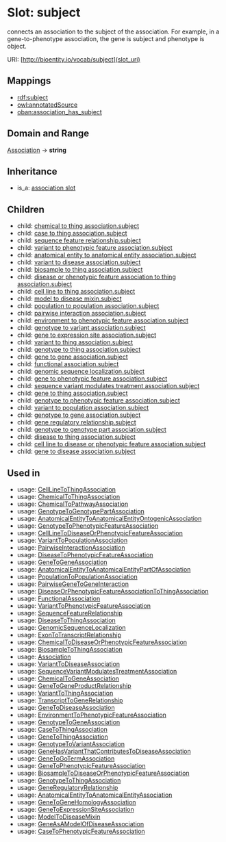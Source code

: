 # Slot: subject


connects an association to the subject of the association. For example, in a gene-to-phenotype association, the gene is subject and phenotype is object.

URI: [http://bioentity.io/vocab/subject](slot_uri)
## Mappings

 * [rdf:subject](http://purl.obolibrary.org/obo/rdf_subject)
 * [owl:annotatedSource](http://purl.obolibrary.org/obo/owl_annotatedSource)
 * [oban:association_has_subject](http://purl.obolibrary.org/obo/oban_association_has_subject)
## Domain and Range

[Association](Association.md) -> **string**
## Inheritance

 *  is_a: [association slot](association_slot.md)
## Children

 *  child: [chemical to thing association.subject](chemical_to_thing_association_subject.md)
 *  child: [case to thing association.subject](case_to_thing_association_subject.md)
 *  child: [sequence feature relationship.subject](sequence_feature_relationship_subject.md)
 *  child: [variant to phenotypic feature association.subject](variant_to_phenotypic_feature_association_subject.md)
 *  child: [anatomical entity to anatomical entity association.subject](anatomical_entity_to_anatomical_entity_association_subject.md)
 *  child: [variant to disease association.subject](variant_to_disease_association_subject.md)
 *  child: [biosample to thing association.subject](biosample_to_thing_association_subject.md)
 *  child: [disease or phenotypic feature association to thing association.subject](disease_or_phenotypic_feature_association_to_thing_association_subject.md)
 *  child: [cell line to thing association.subject](cell_line_to_thing_association_subject.md)
 *  child: [model to disease mixin.subject](model_to_disease_mixin_subject.md)
 *  child: [population to population association.subject](population_to_population_association_subject.md)
 *  child: [pairwise interaction association.subject](pairwise_interaction_association_subject.md)
 *  child: [environment to phenotypic feature association.subject](environment_to_phenotypic_feature_association_subject.md)
 *  child: [genotype to variant association.subject](genotype_to_variant_association_subject.md)
 *  child: [gene to expression site association.subject](gene_to_expression_site_association_subject.md)
 *  child: [variant to thing association.subject](variant_to_thing_association_subject.md)
 *  child: [genotype to thing association.subject](genotype_to_thing_association_subject.md)
 *  child: [gene to gene association.subject](gene_to_gene_association_subject.md)
 *  child: [functional association.subject](functional_association_subject.md)
 *  child: [genomic sequence localization.subject](genomic_sequence_localization_subject.md)
 *  child: [gene to phenotypic feature association.subject](gene_to_phenotypic_feature_association_subject.md)
 *  child: [sequence variant modulates treatment association.subject](sequence_variant_modulates_treatment_association_subject.md)
 *  child: [gene to thing association.subject](gene_to_thing_association_subject.md)
 *  child: [genotype to phenotypic feature association.subject](genotype_to_phenotypic_feature_association_subject.md)
 *  child: [variant to population association.subject](variant_to_population_association_subject.md)
 *  child: [genotype to gene association.subject](genotype_to_gene_association_subject.md)
 *  child: [gene regulatory relationship.subject](gene_regulatory_relationship_subject.md)
 *  child: [genotype to genotype part association.subject](genotype_to_genotype_part_association_subject.md)
 *  child: [disease to thing association.subject](disease_to_thing_association_subject.md)
 *  child: [cell line to disease or phenotypic feature association.subject](cell_line_to_disease_or_phenotypic_feature_association_subject.md)
 *  child: [gene to disease association.subject](gene_to_disease_association_subject.md)
## Used in

 *  usage: [CellLineToThingAssociation](CellLineToThingAssociation.md)
 *  usage: [ChemicalToThingAssociation](ChemicalToThingAssociation.md)
 *  usage: [ChemicalToPathwayAssociation](ChemicalToPathwayAssociation.md)
 *  usage: [GenotypeToGenotypePartAssociation](GenotypeToGenotypePartAssociation.md)
 *  usage: [AnatomicalEntityToAnatomicalEntityOntogenicAssociation](AnatomicalEntityToAnatomicalEntityOntogenicAssociation.md)
 *  usage: [GenotypeToPhenotypicFeatureAssociation](GenotypeToPhenotypicFeatureAssociation.md)
 *  usage: [CellLineToDiseaseOrPhenotypicFeatureAssociation](CellLineToDiseaseOrPhenotypicFeatureAssociation.md)
 *  usage: [VariantToPopulationAssociation](VariantToPopulationAssociation.md)
 *  usage: [PairwiseInteractionAssociation](PairwiseInteractionAssociation.md)
 *  usage: [DiseaseToPhenotypicFeatureAssociation](DiseaseToPhenotypicFeatureAssociation.md)
 *  usage: [GeneToGeneAssociation](GeneToGeneAssociation.md)
 *  usage: [AnatomicalEntityToAnatomicalEntityPartOfAssociation](AnatomicalEntityToAnatomicalEntityPartOfAssociation.md)
 *  usage: [PopulationToPopulationAssociation](PopulationToPopulationAssociation.md)
 *  usage: [PairwiseGeneToGeneInteraction](PairwiseGeneToGeneInteraction.md)
 *  usage: [DiseaseOrPhenotypicFeatureAssociationToThingAssociation](DiseaseOrPhenotypicFeatureAssociationToThingAssociation.md)
 *  usage: [FunctionalAssociation](FunctionalAssociation.md)
 *  usage: [VariantToPhenotypicFeatureAssociation](VariantToPhenotypicFeatureAssociation.md)
 *  usage: [SequenceFeatureRelationship](SequenceFeatureRelationship.md)
 *  usage: [DiseaseToThingAssociation](DiseaseToThingAssociation.md)
 *  usage: [GenomicSequenceLocalization](GenomicSequenceLocalization.md)
 *  usage: [ExonToTranscriptRelationship](ExonToTranscriptRelationship.md)
 *  usage: [ChemicalToDiseaseOrPhenotypicFeatureAssociation](ChemicalToDiseaseOrPhenotypicFeatureAssociation.md)
 *  usage: [BiosampleToThingAssociation](BiosampleToThingAssociation.md)
 *  usage: [Association](Association.md)
 *  usage: [VariantToDiseaseAssociation](VariantToDiseaseAssociation.md)
 *  usage: [SequenceVariantModulatesTreatmentAssociation](SequenceVariantModulatesTreatmentAssociation.md)
 *  usage: [ChemicalToGeneAssociation](ChemicalToGeneAssociation.md)
 *  usage: [GeneToGeneProductRelationship](GeneToGeneProductRelationship.md)
 *  usage: [VariantToThingAssociation](VariantToThingAssociation.md)
 *  usage: [TranscriptToGeneRelationship](TranscriptToGeneRelationship.md)
 *  usage: [GeneToDiseaseAssociation](GeneToDiseaseAssociation.md)
 *  usage: [EnvironmentToPhenotypicFeatureAssociation](EnvironmentToPhenotypicFeatureAssociation.md)
 *  usage: [GenotypeToGeneAssociation](GenotypeToGeneAssociation.md)
 *  usage: [CaseToThingAssociation](CaseToThingAssociation.md)
 *  usage: [GeneToThingAssociation](GeneToThingAssociation.md)
 *  usage: [GenotypeToVariantAssociation](GenotypeToVariantAssociation.md)
 *  usage: [GeneHasVariantThatContributesToDiseaseAssociation](GeneHasVariantThatContributesToDiseaseAssociation.md)
 *  usage: [GeneToGoTermAssociation](GeneToGoTermAssociation.md)
 *  usage: [GeneToPhenotypicFeatureAssociation](GeneToPhenotypicFeatureAssociation.md)
 *  usage: [BiosampleToDiseaseOrPhenotypicFeatureAssociation](BiosampleToDiseaseOrPhenotypicFeatureAssociation.md)
 *  usage: [GenotypeToThingAssociation](GenotypeToThingAssociation.md)
 *  usage: [GeneRegulatoryRelationship](GeneRegulatoryRelationship.md)
 *  usage: [AnatomicalEntityToAnatomicalEntityAssociation](AnatomicalEntityToAnatomicalEntityAssociation.md)
 *  usage: [GeneToGeneHomologyAssociation](GeneToGeneHomologyAssociation.md)
 *  usage: [GeneToExpressionSiteAssociation](GeneToExpressionSiteAssociation.md)
 *  usage: [ModelToDiseaseMixin](ModelToDiseaseMixin.md)
 *  usage: [GeneAsAModelOfDiseaseAssociation](GeneAsAModelOfDiseaseAssociation.md)
 *  usage: [CaseToPhenotypicFeatureAssociation](CaseToPhenotypicFeatureAssociation.md)

